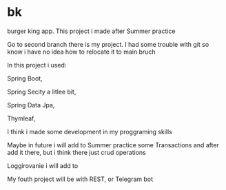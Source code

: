 # bk
burger king app. This project i made after Summer practice

Go to second branch there is my project. I had some trouble with git so know i have no idea how to relocate it to main bruch

In this project i used: 

Spring Boot, 

Spring Secity a litlee bit, 

Spring Data Jpa, 

Thymleaf, 

I think i made some development in my proggraming skills

Maybe in future i will add to Summer practice some Transactions and after add it there, but i think there just crud operations 

Loggirovanie i will add to

My fouth project will be with REST, or Telegram bot
